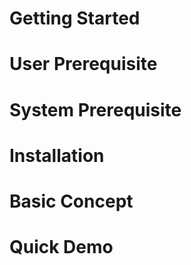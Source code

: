 # Getting Started

# User Prerequisite
# System Prerequisite
# Installation
# Basic Concept
# Quick Demo